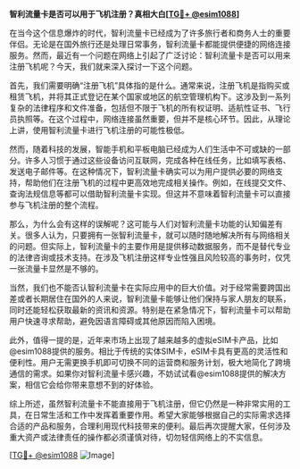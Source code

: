 **智利流量卡是否可以用于飞机注册？真相大白[[TG💪+ @esim1088](https://t.me/s/esim1088)]**

在当今这个信息爆炸的时代，智利流量卡已经成为了许多旅行者和商务人士的重要伴侣。无论是在国外旅行还是处理日常事务，智利流量卡都能提供便捷的网络连接服务。然而，最近有一个问题在网络上引起了广泛讨论：智利流量卡是否可以用来注册飞机呢？今天，我们就来深入探讨一下这个问题。

首先，我们需要明确“注册飞机”具体指的是什么。通常来说，注册飞机是指购买或租赁飞机，并将其正式登记在某个国家或地区的航空管理机构下。这涉及到一系列复杂的法律程序和文件准备，包括但不限于飞机的所有权证明、适航性证书、飞行员执照等。在这个过程中，网络连接虽然重要，但并不是核心环节。因此，从理论上讲，使用智利流量卡进行飞机注册的可能性极低。

然而，随着科技的发展，智能手机和平板电脑已经成为人们生活中不可或缺的一部分。许多人习惯于通过这些设备访问互联网，完成各种在线任务，比如填写表格、发送电子邮件等。在这种情况下，智利流量卡确实可以为用户提供必要的网络支持，帮助他们在注册飞机的过程中更高效地完成相关操作。例如，在线提交文件、查询法规信息等都可以借助智利流量卡实现。但这并不意味着智利流量卡可以直接参与飞机注册的整个流程。

那么，为什么会有这样的误解呢？这可能与人们对智利流量卡功能的认知偏差有关。很多人认为，只要拥有一张智利流量卡，就可以随时随地解决所有与网络相关的问题。但实际上，智利流量卡的主要作用是提供移动数据服务，而不是替代专业的法律咨询或技术支持。在涉及飞机注册这样专业性强且风险较高的事务时，仅凭一张流量卡显然是不够的。

当然，我们也不能否认智利流量卡在实际应用中的巨大价值。对于经常需要跨国出差或者长期居住在国外的人来说，智利流量卡能够让他们保持与家人朋友的联系，同时还能轻松获取最新的资讯和资源。特别是在紧急情况下，智利流量卡可以帮助用户快速寻求帮助，避免因语言障碍或其他原因而陷入困境。

此外，值得一提的是，近年来市场上出现了越来越多的虚拟eSIM卡产品，比如@esim1088提供的服务。相比于传统的实体SIM卡，eSIM卡具有更高的灵活性和便利性。用户无需更换手机即可切换不同的运营商和服务计划，极大地简化了跨境通信的需求。如果你对智利流量卡感兴趣，不妨试试看@esim1088提供的解决方案，相信它会给你带来意想不到的好体验。

综上所述，虽然智利流量卡不能直接用于飞机注册，但它仍然是一种非常实用的工具，在日常生活和工作中发挥着重要作用。希望大家能够根据自己的实际需求选择合适的产品和服务，合理利用现代科技带来的便利。最后再次提醒大家，任何涉及重大资产或法律责任的操作都必须谨慎对待，切勿轻信网络上的不实信息。

[[TG💪+ @esim1088](https://t.me/s/esim1088) ![Image](https://i.postimg.cc/4NQfJmqS/Snipaste-2025-05-13-00-14-12.png)]